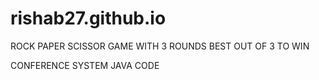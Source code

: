 # rishab27.github.io
ROCK PAPER SCISSOR GAME WITH 3 ROUNDS BEST OUT OF 3 TO WIN

CONFERENCE SYSTEM JAVA CODE
